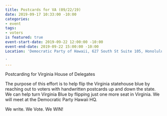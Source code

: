 ```yaml
---
title: Postcards for VA (09/22/19)
date: 2019-09-17 10:33:00 -10:00
categories:
- event
tags:
- voters
is featured: true
event-start-date: 2019-09-22 12:00:00 -10:00
event-end-date: 2019-09-22 15:00:00 -10:00
Location: 'Democratic Party of Hawaii, 627 South St Suite 105, Honolulu

'
---
```


Postcarding for Virginia House of Delegates

The purpose of this effort is to help flip the Virginia statehouse blue by reaching out to voters with handwritten postcards up and down the state. We can help turn Virginia Blue by flipping just one more seat in Virginia.  We will meet at the Democratic Party Hawaii HQ.

We write. We Vote. We WIN!